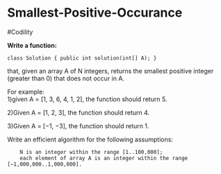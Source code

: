 # Smallest-Positive-Occurance
#Codility 

<b>Write a function:</b>

    class Solution { public int solution(int[] A); }

that, given an array A of N integers, returns the smallest positive integer (greater than 0) that does not occur in A.

For example:  
1)given A = [1, 3, 6, 4, 1, 2], the function should return 5.

2)Given A = [1, 2, 3], the function should return 4.

3)Given A = [−1, −3], the function should return 1.

Write an efficient algorithm for the following assumptions:

        N is an integer within the range [1..100,000];
        each element of array A is an integer within the range [−1,000,000..1,000,000].

